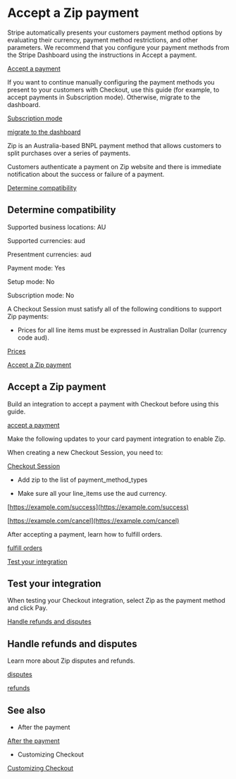 # Accept a Zip payment

Stripe automatically presents your customers payment method options by evaluating their currency, payment method restrictions, and other parameters. We recommend that you configure your payment methods from the Stripe Dashboard using the instructions in Accept a payment.

[Accept a payment](/payments/accept-a-payment?platform=web&ui=stripe-hosted)

If you want to continue manually configuring the payment methods you present to your customers with Checkout, use this guide (for example, to accept payments in Subscription mode). Otherwise, migrate to the dashboard.

[Subscription mode](/billing/subscriptions/payment-methods-setting)

[migrate to the dashboard](/payments/dashboard-payment-methods)

Zip is an Australia-based BNPL payment method that allows customers to split purchases over a series of payments.

Customers authenticate a payment on Zip website and there is immediate notification about the success or failure of a payment.

[Determine compatibility](#compatibility)

## Determine compatibility

Supported business locations: AU

Supported currencies: aud

Presentment currencies: aud

Payment mode: Yes

Setup mode: No

Subscription mode: No

A Checkout Session must satisfy all of the following conditions to support Zip payments:

- Prices for all line items must be expressed in Australian Dollar (currency code aud).

[Prices](/api/prices)

[Accept a Zip payment](#accept-a-Zip-payment)

## Accept a Zip payment

Build an integration to accept a payment with Checkout before using this guide.

[accept a payment](/payments/accept-a-payment?integration=checkout)

Make the following updates to your card payment integration to enable Zip.

When creating a new Checkout Session, you need to:

[Checkout Session](/api/checkout/sessions)

- Add zip to the list of payment_method_types

- Make sure all your line_items use the aud currency.

[https://example.com/success](https://example.com/success)

[https://example.com/cancel](https://example.com/cancel)

After accepting a payment, learn how to fulfill orders.

[fulfill orders](/payments/checkout/fulfill-orders)

[Test your integration](#test-integration)

## Test your integration

When testing your Checkout integration, select Zip as the payment method and click Pay.

[Handle refunds and disputes](#refunds-and-disputes)

## Handle refunds and disputes

Learn more about Zip disputes and refunds.

[disputes](/payments/zip#disputes-and-fraud)

[refunds](/payments/zip#refunds)

## See also

- After the payment

[After the payment](/payments/checkout/fulfill-orders)

- Customizing Checkout

[Customizing Checkout](/payments/checkout/customization)
